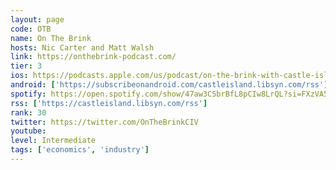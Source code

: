 ```yaml
---
layout: page
code: OTB
name: On The Brink
hosts: Nic Carter and Matt Walsh
link: https://onthebrink-podcast.com/
tier: 3
ios: https://podcasts.apple.com/us/podcast/on-the-brink-with-castle-island/id1480586463
android: ['https://subscribeonandroid.com/castleisland.libsyn.com/rss']
spotify: https://open.spotify.com/show/47aw3C5brBfL8pCIw8LrQL?si=FXzVA5LoRYyTnsLfPebhkw
rss: ['https://castleisland.libsyn.com/rss']
rank: 30
twitter: https://twitter.com/OnTheBrinkCIV
youtube: 
level: Intermediate
tags: ['economics', 'industry']
---
```

